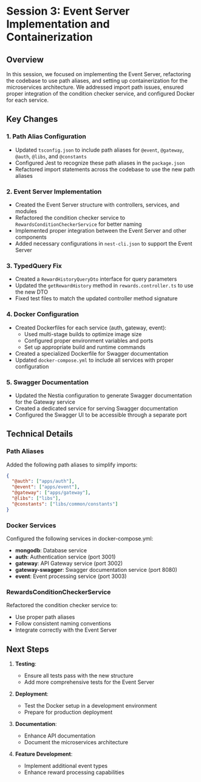 # Session 3: Event Server Implementation and Containerization

## Overview
In this session, we focused on implementing the Event Server, refactoring the codebase to use path aliases, and setting up containerization for the microservices architecture. We addressed import path issues, ensured proper integration of the condition checker service, and configured Docker for each service.

## Key Changes

### 1. Path Alias Configuration
- Updated `tsconfig.json` to include path aliases for `@event`, `@gateway`, `@auth`, `@libs`, and `@constants`
- Configured Jest to recognize these path aliases in the `package.json`
- Refactored import statements across the codebase to use the new path aliases

### 2. Event Server Implementation
- Created the Event Server structure with controllers, services, and modules
- Refactored the condition checker service to `RewardsConditionCheckerService` for better naming
- Implemented proper integration between the Event Server and other components
- Added necessary configurations in `nest-cli.json` to support the Event Server

### 3. TypedQuery Fix
- Created a `RewardHistoryQueryDto` interface for query parameters
- Updated the `getRewardHistory` method in `rewards.controller.ts` to use the new DTO
- Fixed test files to match the updated controller method signature

### 4. Docker Configuration
- Created Dockerfiles for each service (auth, gateway, event):
  - Used multi-stage builds to optimize image size
  - Configured proper environment variables and ports
  - Set up appropriate build and runtime commands
- Created a specialized Dockerfile for Swagger documentation
- Updated `docker-compose.yml` to include all services with proper configuration

### 5. Swagger Documentation
- Updated the Nestia configuration to generate Swagger documentation for the Gateway service
- Created a dedicated service for serving Swagger documentation
- Configured the Swagger UI to be accessible through a separate port

## Technical Details

### Path Aliases
Added the following path aliases to simplify imports:
```json
{
  "@auth": ["apps/auth"],
  "@event": ["apps/event"],
  "@gateway": ["apps/gateway"],
  "@libs": ["libs"],
  "@constants": ["libs/common/constants"]
}
```

### Docker Services
Configured the following services in docker-compose.yml:
- **mongodb**: Database service
- **auth**: Authentication service (port 3001)
- **gateway**: API Gateway service (port 3002)
- **gateway-swagger**: Swagger documentation service (port 8080)
- **event**: Event processing service (port 3003)

### RewardsConditionCheckerService
Refactored the condition checker service to:
- Use proper path aliases
- Follow consistent naming conventions
- Integrate correctly with the Event Server

## Next Steps

1. **Testing**:
   - Ensure all tests pass with the new structure
   - Add more comprehensive tests for the Event Server

2. **Deployment**:
   - Test the Docker setup in a development environment
   - Prepare for production deployment

3. **Documentation**:
   - Enhance API documentation
   - Document the microservices architecture

4. **Feature Development**:
   - Implement additional event types
   - Enhance reward processing capabilities